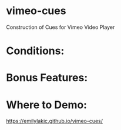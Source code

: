 # vimeo-cues
Construction of Cues for Vimeo Video Player

# Conditions:

# Bonus Features:

# Where to Demo: 
https://emilylakic.github.io/vimeo-cues/
